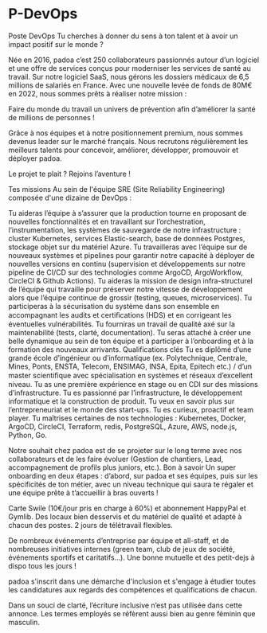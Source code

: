 # P-DevOps
Poste DevOps
Tu cherches à donner du sens à ton talent et à avoir un impact positif sur le monde ?

Née en 2016, padoa c’est 250 collaborateurs passionnés autour d’un logiciel et une offre de services conçus pour moderniser les services de santé au travail. Sur notre logiciel SaaS, nous gérons les dossiers médicaux de 6,5 millions de salariés en France. Avec une nouvelle levée de fonds de 80M€ en 2022, nous sommes prêts à réaliser notre mission :

Faire du monde du travail un univers de prévention afin d’améliorer la santé de millions de personnes !

Grâce à nos équipes et à notre positionnement premium, nous sommes devenus leader sur le marché français. Nous recrutons régulièrement les meilleurs talents pour concevoir, améliorer, développer, promouvoir et déployer padoa.

Le projet te plait ? Rejoins l’aventure !

Tes missions
 Au sein de l'équipe SRE (Site Reliability Engineering) composée d'une dizaine de DevOps :

Tu aideras l’équipe à s’assurer que la production tourne en proposant de nouvelles fonctionnalités et en travaillant sur l’orchestration, l’instrumentation, les systèmes de sauvegarde de notre infrastructure : cluster Kubernetes, services Elastic-search, base de données Postgres, stockage objet sur du matériel Azure.
Tu travailleras avec l’équipe sur de nouveaux systèmes et pipelines pour garantir notre capacité à déployer de nouvelles versions en continu (supervision et développements sur notre pipeline de CI/CD sur des technologies comme ArgoCD, ArgoWorkflow, CircleCI & Github Actions).
Tu aideras la mission de design infra-structurel de l’équipe qui travaille pour préserver notre vitesse de développement alors que l’équipe continue de grossir (testing, queues, microservices).
Tu participeras à la sécurisation du système dans son ensemble en accompagnant les audits et certiﬁcations (HDS) et en corrigeant les éventuelles vulnérabilités.
Tu fourniras un travail de qualité axé sur la maintenabilité (tests, clarté, documentation).
Tu seras attaché à créer une belle dynamique au sein de ton équipe et à participer à l’onboarding et à la formation des nouveaux arrivants.
Qualifications clés
Tu es diplômé d’une grande école d’ingénieur ou d’informatique (ex. Polytechnique, Centrale, Mines, Ponts, ENSTA, Telecom, ENSIMAG, INSA, Epita, Epitech etc.) / d’un master scientiﬁque avec spécialisation en systèmes et réseaux d’excellent niveau.
Tu as une première expérience en stage ou en CDI sur des missions d’infrastructure.
Tu es passionné par l’infrastructure, le développement informatique et la construction de produit. Tu veux en savoir plus sur l’entrepreneuriat et le monde des start-ups.
Tu es curieux, proactif et team player.
Tu maîtrises certaines de nos technologies : Kubernetes, Docker, ArgoCD, CircleCI, Terraform, redis, PostgreSQL, Azure, AWS, node.js, Python, Go.
 

Notre souhait chez padoa est de se projeter sur le long terme avec nos collaborateurs et de les faire évoluer (Gestion de chantiers, Lead, accompagnement de profils plus juniors, etc.).
Bon à savoir
Un super onboarding en deux étapes : d’abord, sur padoa et ses équipes, puis sur les spécificités de ton métier, avec un niveau technique qui saura te régaler et une équipe prête à t’accueillir à bras ouverts !

Carte Swile (10€/jour pris en charge à 60%) et abonnement HappyPal et Gymlib. Des locaux bien desservis et du matériel de qualité et adapté à chacun des postes. 2 jours de télétravail flexibles.

De nombreux événements d’entreprise par équipe et all-staff, et de nombreuses initiatives internes (green team, club de jeux de société, événements sportifs et caritatifs…). Une bonne mutuelle et des petit-dejs à dispo tous les jours !

padoa s'inscrit dans une démarche d'inclusion et s'engage à étudier toutes les candidatures aux regards des compétences et qualifications de chacun.

Dans un souci de clarté, l’écriture inclusive n’est pas utilisée dans cette annonce. Les termes employés se réfèrent aussi bien au genre féminin que masculin.
